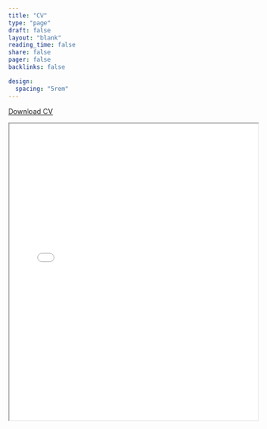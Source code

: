 ```yaml
---
title: "CV"
type: "page"
draft: false
layout: "blank"
reading_time: false
share: false
pager: false
backlinks: false

design:
  spacing: "5rem"
---
```

<a href="/uploads/resume.pdf" class="btn btn-primary">Download CV</a>

<iframe src="/uploads/resume.pdf" width="100%" height="600px"></iframe>
